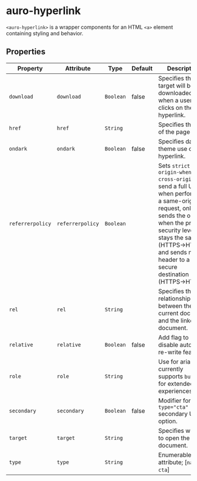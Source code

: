 # auro-hyperlink

`<auro-hyperlink>` is a wrapper components for an HTML `<a>` element containing styling and behavior.

## Properties

| Property         | Attribute        | Type      | Default | Description                                      |
|------------------|------------------|-----------|---------|--------------------------------------------------|
| `download`       | `download`       | `Boolean` | false   | Specifies that the target will be downloaded when a user clicks on the hyperlink. |
| `href`           | `href`           | `String`  |         | Specifies the URL of the page link.              |
| `ondark`         | `ondark`         | `Boolean` | false   | Specifies dark theme use of hyperlink.           |
| `referrerpolicy` | `referrerpolicy` | `Boolean` |         | Sets `strict-origin-when-cross-origin` to send a full URL when performing a same-origin request, only sends the origin when the protocol security level stays the same (HTTPS→HTTPS), and sends no header to a less secure destination (HTTPS→HTTP). |
| `rel`            | `rel`            | `String`  |         | Specifies the relationship between the current document and the linked document. |
| `relative`       | `relative`       | `Boolean` | false   | Add flag to disable auto URL re-write feature.   |
| `role`           | `role`           | `String`  |         | Use for aria roles; currently supports `button` for extended experiences. |
| `secondary`      | `secondary`      | `Boolean` | false   | Modifier for `type="cta"` secondary UI option.   |
| `target`         | `target`         | `String`  |         | Specifies where to open the linked document.     |
| `type`           | `type`           | `String`  |         | Enumerable attribute; [`nav`, `cta`]             |
